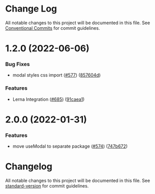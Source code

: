# Change Log

All notable changes to this project will be documented in this file.
See [Conventional Commits](https://conventionalcommits.org) for commit guidelines.

# 1.2.0 (2022-06-06)


### Bug Fixes

* modal styles css import ([#577](https://github.com/harness/uicore/issues/577)) ([857604d](https://github.com/harness/uicore/commit/857604dd8fe00531eba3a95893fcf3e645c8b013))


### Features

* Lerna Integration ([#685](https://github.com/harness/uicore/issues/685)) ([91caea1](https://github.com/harness/uicore/commit/91caea18921ec01266eb37b83d023612f9b41649))



# 2.0.0 (2022-01-31)


### Features

* move useModal to separate package ([#574](https://github.com/harness/uicore/issues/574)) ([747b672](https://github.com/harness/uicore/commit/747b67274b15d55c26c8104e5c1e5bffa2ff5129))





# Changelog

All notable changes to this project will be documented in this file. See [standard-version](https://github.com/conventional-changelog/standard-version) for commit guidelines.
